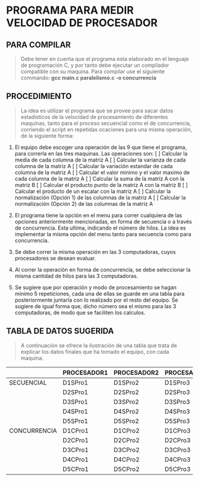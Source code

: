 # **PROGRAMA PARA MEDIR VELOCIDAD DE PROCESADOR**

## PARA COMPILAR

> Debe tener en cuenta que el programa esta elaborado en el lenguaje de programación C, y  por tanto debe ejecutar un compilador compatible con su maquina.
>Para compilar use el siguiente commando: **gcc main.c paralelismo.c -o concurrencia**

## PROCEDIMIENTO
>
> La idea es utilizar el programa que se provee para sacar datos estadisticos de la velocidad de procesamiento de diferentes maquinas, tanto para el proceso secuencial como el de concurrencia, corriendo el script en repetidas ocaciones para una misma operación, de la siguiente forma:

1. El equipo debe escoger una operación de las 9 que tiene el programa, para correrla en las tres maquinas. Las operaciones son:
    [ ] Calcular la media de cada columna de la matriz A
    [ ] Calcular la varianza de cada columna de la matriz A
    [ ] Calcular la variación estandar de cada columna de la matriz A
    [ ] Calcular el valor minimo y el valor maximo de cada columna de la matriz A
    [ ] Calcular la suma de la matriz A con la matriz B
    [ ] Calcular el producto punto de la matriz A con la matriz B
    [ ] Calcular el producto de un escalar con la matriz A
    [ ] Calcular la normalización (Opción 1) de las columnas de la matriz A
    [ ] Calcular la normalización (Opción 2) de las columnas de la matriz A

2. El programa tiene la opción en el menu para correr cualquiera de las opciones anteriormente mencionadas, en forma de secuencia o a través de concurrencia. Esta ultima, indicando el número de hilos. La idea es implementar la misma opción del menu tanto para secuencia como para concurrencia.

3. Se debe correr la misma operación en las 3 computadoras, cuyos procesadores se desean evaluar.

4. Al correr la operación en forma de concurrencia, se debe seleccionar la misma cantidad de hilos para las 3 computadoras.

5. Se sugiere que por operación y modo de procesamiento se hagan minimo 5 repeticiones, cada una de ellas se guarde en una tabla para posteriormente juntarla con lo realizado por el resto del equipo. Se sugiere de igual forma que, dicho número sea el mismo para las 3 computadoras, de modo que se faciliten los calculos.

## **TABLA DE DATOS SUGERIDA**
>
> A continuación se ofrece la ilustración de una tabla que trata de explicar los datos finales que ha tomado el equipo, con cada maquina.

|            | PROCESADOR1 | PROCESADOR2 | PROCESADOR3 |
|------------|-------------|-------------|-------------|
|SECUENCIAL  | D1SPro1     | D1SPro2     | D1SPro3     |
|            | D2SPro1     | D2SPro2     | D2SPro3     |
|            | D3SPro1     | D3SPro2     | D3SPro3     |
|            | D4SPro1     | D4SPro2     | D4SPro3     |
|            | D5SPro1     | D5SPro2     | D5SPro3     |
|CONCURRENCIA| D1CPro1     | D1CPro2     | D1CPro3     |
|            | D2CPro1     | D2CPro2     | D2CPro3     |
|            | D3CPro1     | D3CPro2     | D3CPro3     |
|            | D4CPro1     | D4CPro2     | D4CPro3     |
|            | D5CPro1     | D5CPro2     | D5CPro3     |
